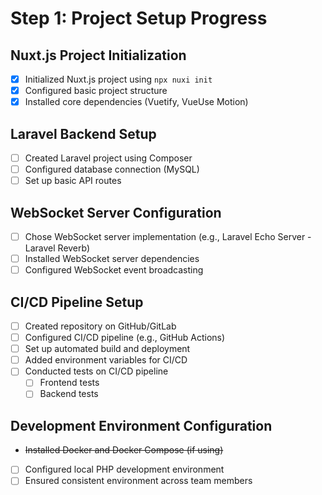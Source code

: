 # Step 1: Project Setup Progress

## Nuxt.js Project Initialization

- [x] Initialized Nuxt.js project using `npx nuxi init`
- [x] Configured basic project structure
- [x] Installed core dependencies (Vuetify, VueUse Motion)

## Laravel Backend Setup

- [ ] Created Laravel project using Composer
- [ ] Configured database connection (MySQL)
- [ ] Set up basic API routes

## WebSocket Server Configuration

- [ ] Chose WebSocket server implementation (e.g., Laravel Echo Server - Laravel Reverb)
- [ ] Installed WebSocket server dependencies
- [ ] Configured WebSocket event broadcasting

## CI/CD Pipeline Setup

- [ ] Created repository on GitHub/GitLab
- [ ] Configured CI/CD pipeline (e.g., GitHub Actions)
- [ ] Set up automated build and deployment
- [ ] Added environment variables for CI/CD
- [ ] Conducted tests on CI/CD pipeline
  - [ ] Frontend tests
  - [ ] Backend tests

## Development Environment Configuration

- ~~Installed Docker and Docker Compose (if using)~~
- [ ] Configured local PHP development environment
- [ ] Ensured consistent environment across team members
